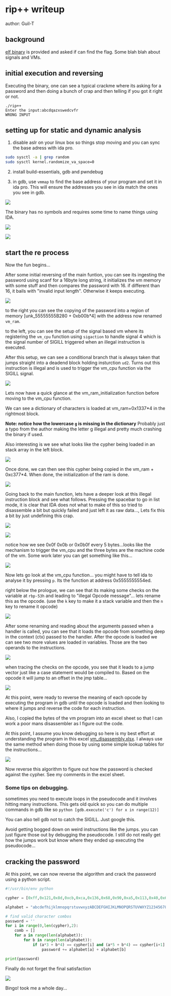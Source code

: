 # rip++ writeup

author: Guil-T

## background

[elf binary](./rip++) is provided and asked if can find the flag. Some blah blah about signals and VMs.

## initial execution and reversing

Executing the binary, one can see a typical crackme where its asking for a password and then doing a bunch of crap and then telling if you got it right or not.

```
./rip++ 
Enter the input:abcdqazxswedcvfr
WRONG INPUT
```

## setting up for static and dynamic analysis

1. disable aslr on your linux box so things stop moving and you can sync the base adress with ida pro.

```bash
sudo sysctl -a | grep random
sudo sysctl kernel.randomize_va_space=0
```

2. install build-essentials, gdb and pwndebug

3. in gdb, use `vmmap` to find the base address of your program and set it in ida pro. This will ensure the addresses you see in ida match the ones you see in gdb.

![](img/{7DC29E2F-C4C8-482D-96EF-753BA138A74D}.png)


The binary has no symbols and requires some time to name things using IDA.

![](img/{F0E2CCD7-A38E-4CE7-9D81-F50D4E5E2632}.png)

![](img/{12D37CF7-DA9D-42C2-9F38-2494CD2D8750}.png)

## start the re process

Now the fun begins...

After some initial reversing of the main funtion, you can see its ingesting the password using scanf for a 16byte long string, it initializes the vm memory with some stuff and then compares the password with 16. if different than 16, it bails with "invalid input length". Otherwise it keeps executing.

![](img/{0F9839D1-78A4-4303-8792-CBB24BAFBEAB}.png)

to the right you can see the copying of the password into a region of memory [unk_55555555B280 + 0xb00b*4] with the address now renamed `vm_ram`.

to the left, you can see the setup of the signal based vm where its registering the `vm_cpu` function using `sigaction` to handle signal 4 which is the signal number of SIGILL triggered when an illegal instruction is executed.

After this setup, we can see a conditional branch that is always taken that jumps straight into a deadend block holding insturction `ud2`. Turns out this instruction is illegal and is used to trigger the vm_cpu function via the SIGILL signal.

![](img/{97189022-FD57-42CB-83BB-EF949B921EC5}.png)

Lets now have a quick glance at the vm_ram_initialization function before moving to the vm_cpu function.

We can see a dictionary of characters is loaded at vm_ram+0x1337*4 in the rightmost block.

**Note: notice how the lowercase `g` is missing in the dictionary** Probably just a typo from the author making the letter g illegal and pretty much crashing the binary if used.

Also interesting is we see what looks like the cypher being loaded in an stack array in the left block.

![](img/{AE17E6E7-363C-46D2-B80A-23EDF5C72521}.png)

Once done, we can then see this cypher being copied in the vm_ram + 0xc377*4. When done, the initialization of the ram is done.

![](img/{894024F3-B082-4929-BC7D-90E033E7F029}.png)

Going back to the main function, lets have a deeper look at this illegal instruction block and see what follows. Pressing the spacebar to go in list mode, it is clear that IDA does not what to make of this so tried to disassemble a bit but quickly failed and just left it as raw data..., Lets fix this a bit by just undefining this crap.

![](img/{28919E98-A0F0-4CFD-BE72-7720E99FF2A3}.png)



![](img/{86E3DB5D-7BC2-4A5C-A4D4-9399A1A4D7FB}.png)

notice how we see 0x0f 0x0b  or 0x0b0f every 5 bytes...looks like the mechanism to trigger the vm_cpu and the three bytes are the machine code of the vm. Some work later you can get something like this...

![](img/{2587E1DD-89E8-441A-B4A8-470838F76942}.png)

Now lets go look at the vm_cpu function... you might have to tell ida to analyse it by pressing `p`. Its the function at address 0x5555555554ed.

right below the prologue, we can see that its making some checks on the variable at `rbp-53h` and leading to "illegal Opcode message"... lets rename this as the opcode. (use the `k` key to make it a stack variable and then the `n` key to rename it opcode)

![](img/{00BD048F-5071-497B-992F-DE9675590AF8}.png)

After some renaming and reading about the arguments passed when a handler is called, you can see that it loads the opcode from something deep in the context (ctx) passed to the handler. After the opcode is loaded we can see two more values are loaded in variables. Those are the two operands to the instructions.

![](img/{FAE2071E-CCF3-4D00-BE82-96A5F2D5D57F}.png)

when tracing the checks on the opcode, you see that it leads to a jump vector just like a case statement would be compiled to. Based on the opcode it will jump to an offset in the jmp table...

![](img/{011C5575-9881-4088-866E-1D58E26B0411}.png)

At this point, were ready to reverse the meaning of each opcode by executing the program in gdb until the opcode is loaded and then looking to where it jumps and reverse the code for each instruction.

Also, I copied the bytes of the vm program into an excel sheet so that I can work a poor mans disassembler as I figure out the code.

At this point, I assume you know debugging so here is my best effort at understanding the program in this excel [vm_disassembly.xlsx](vm_disassembly.xlsx). I always use the same method when doing those by using some simple lookup tables for the instructions...

![](img/{03156DC0-E847-47E8-9AB8-FDDFE5CEBFB3}.png)

Now reverse this algorithm to figure out how the password is checked against the cypher. See my comments in the excel sheet.

### Some tips on debugging.

sometimes you need to execute loops in the pseudocode and it involves hitting many instructions. This gets old quick so you can do multiple commands in gdb like so `python [gdb.execute('c') for x in range(12)]`

You can also tell gdb not to catch the SIGILL. Just google this.

Avoid getting bogged down on weird instructions like the jumps. you can just figure those out by debugging the pseudocode. I still do not really get how the jumps work but know where they ended up executing the pseudocode...

## cracking the password

At this point, we can now reverse the algorithm and crack the password using a python script.

```python
#!/usr/bin/env python

cypher = [0xff,0x121,0x8d,0xcb,0xca,0x136,0x68,0x90,0xa5,0x113,0x40,0x60,0x78,0xc8,0xad,0xbb]

alphabet = "abcdefhijklmnopqrstuvwxyzABCDEFGHIJKLMNOPQRSTUVWXYZ1234567890_"

# find valid character combos
password = ''
for i in range(0,len(cypher),2):
    comb = []
    for a in range(len(alphabet)):
        for b in range(len(alphabet)):
            if (a*3 + b*4) == cypher[i] and (a*5 + b*4) == cypher[i+1]:
                password += alphabet[a] + alphabet[b]

print(password)
```

Finally do not forget the final satisfaction

![](img/{09EE2148-DA06-4EDC-A716-3A6750631007}.png)

Bingo! took me a whole day...